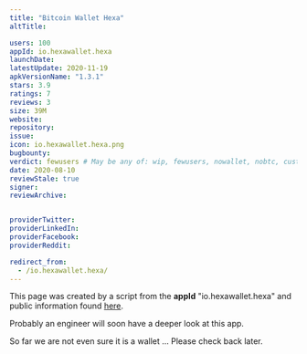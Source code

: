 ```yaml
---
title: "Bitcoin Wallet Hexa"
altTitle: 

users: 100
appId: io.hexawallet.hexa
launchDate: 
latestUpdate: 2020-11-19
apkVersionName: "1.3.1"
stars: 3.9
ratings: 7
reviews: 3
size: 39M
website: 
repository: 
issue: 
icon: io.hexawallet.hexa.png
bugbounty: 
verdict: fewusers # May be any of: wip, fewusers, nowallet, nobtc, custodial, nosource, nonverifiable, reproducible, bounty, defunct
date: 2020-08-10
reviewStale: true
signer: 
reviewArchive:


providerTwitter: 
providerLinkedIn: 
providerFacebook: 
providerReddit: 

redirect_from:
  - /io.hexawallet.hexa/
---
```



This page was created by a script from the **appId** "io.hexawallet.hexa" and public
information found
[here](https://play.google.com/store/apps/details?id=io.hexawallet.hexa).

Probably an engineer will soon have a deeper look at this app.

So far we are not even sure it is a wallet ... Please check back later.